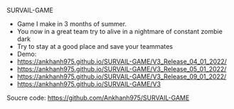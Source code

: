SURVAIL-GAME
- Game I make in 3 months of summer.
- You now in a great team try to alive in a nightmare of constant zombie dark
- Try to stay at a good place and save your teammates
- Demo:
- https://ankhanh975.github.io/SURVAIL-GAME/V3_Release_04_01_2022/
- https://ankhanh975.github.io/SURVAIL-GAME/V3_Release_05_01_2022/
- https://ankhanh975.github.io/SURVAIL-GAME/V3_Release_09_01_2022/
- https://ankhanh975.github.io/SURVAIL-GAME/V3

Soucre code: 
https://github.com/Ankhanh975/SURVAIL-GAME

<!-- - https://github.com/Prozi/detect-collisions -->
